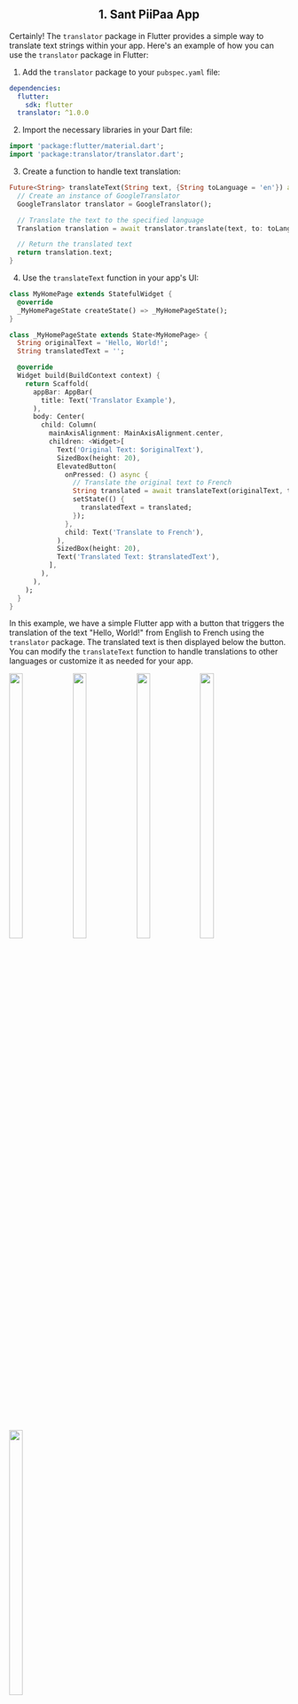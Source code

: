 <h2 align = "center"> 1. Sant PiiPaa App </h2>



Certainly! The `translator` package in Flutter provides a simple way to translate text strings within your app. Here's an example of how you can use the `translator` package in Flutter:

1. Add the `translator` package to your `pubspec.yaml` file:

```yaml
dependencies:
  flutter:
    sdk: flutter
  translator: ^1.0.0
```

2. Import the necessary libraries in your Dart file:

```dart
import 'package:flutter/material.dart';
import 'package:translator/translator.dart';
```

3. Create a function to handle text translation:

```dart
Future<String> translateText(String text, {String toLanguage = 'en'}) async {
  // Create an instance of GoogleTranslator
  GoogleTranslator translator = GoogleTranslator();

  // Translate the text to the specified language
  Translation translation = await translator.translate(text, to: toLanguage);

  // Return the translated text
  return translation.text;
}
```

4. Use the `translateText` function in your app's UI:

```dart
class MyHomePage extends StatefulWidget {
  @override
  _MyHomePageState createState() => _MyHomePageState();
}

class _MyHomePageState extends State<MyHomePage> {
  String originalText = 'Hello, World!';
  String translatedText = '';

  @override
  Widget build(BuildContext context) {
    return Scaffold(
      appBar: AppBar(
        title: Text('Translator Example'),
      ),
      body: Center(
        child: Column(
          mainAxisAlignment: MainAxisAlignment.center,
          children: <Widget>[
            Text('Original Text: $originalText'),
            SizedBox(height: 20),
            ElevatedButton(
              onPressed: () async {
                // Translate the original text to French
                String translated = await translateText(originalText, toLanguage: 'fr');
                setState(() {
                  translatedText = translated;
                });
              },
              child: Text('Translate to French'),
            ),
            SizedBox(height: 20),
            Text('Translated Text: $translatedText'),
          ],
        ),
      ),
    );
  }
}
```

In this example, we have a simple Flutter app with a button that triggers the translation of the text "Hello, World!" from English to French using the `translator` package. The translated text is then displayed below the button. You can modify the `translateText` function to handle translations to other languages or customize it as needed for your app.







<img src = "https://github.com/fenishpatel3150/sant_piipaa/assets/143187609/780ed3d1-7e1c-482a-97ed-d19704e45686" width=22% height=35%>

<img src = "https://github.com/fenishpatel3150/sant_piipaa/assets/143187609/8d1059ec-1d8a-406d-829b-af1db0592e8c" width=22% height=35%>

<img src = "https://github.com/fenishpatel3150/sant_piipaa/assets/143187609/eb3fe124-93a5-4257-b0e6-46274fbd9632" width=22% height=35%>

<img src = "https://github.com/fenishpatel3150/sant_piipaa/assets/143187609/9929a970-5811-4bd0-8653-3e192a7858cb" width=22% height=35%>

<img src = "https://github.com/fenishpatel3150/sant_piipaa/assets/143187609/336c6394-90a2-4364-9457-61a12616a28b" width=22% height=35%>




https://github.com/fenishpatel3150/regular_task/assets/143187609/c72c24f8-67c4-4523-a5a0-2c8784212501
